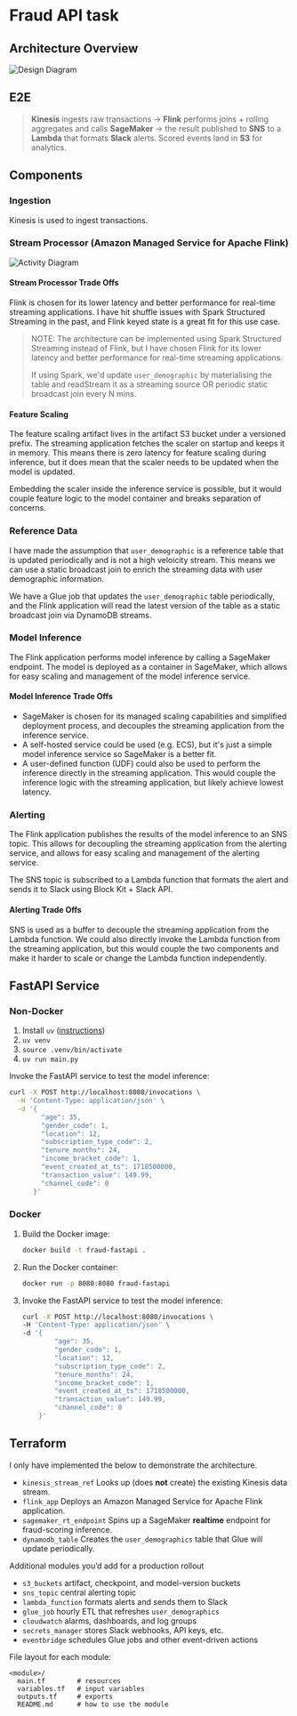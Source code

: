 # Fraud API task

## Architecture Overview

![Design Diagram](assets/architecture.drawio.png)

## E2E

> **Kinesis** ingests raw transactions -> **Flink** performs joins + rolling aggregates and calls **SageMaker** -> the result published to **SNS** to a **Lambda** that formats **Slack** alerts. Scored events land in **S3** for analytics.

## Components

### Ingestion

Kinesis is used to ingest transactions.

### Stream Processor (Amazon Managed Service for Apache Flink)

![Activity Diagram](assets/flink-activity-diagram.drawio.png)

#### Stream Processor Trade Offs

Flink is chosen for its lower latency and better performance for real-time streaming applications.
I have hit shuffle issues with Spark Structured Streaming in the past, and Flink keyed state
is a great fit for this use case.

> NOTE: The architecture can be implemented using Spark Structured Streaming instead of Flink, but I have chosen Flink for its lower latency and better performance for real-time streaming applications.
>
> If using Spark, we'd update `user_demographic` by materialising the table and readStream it as a
> streaming source OR periodic static broadcast join every N mins.

#### Feature Scaling

The feature scaling artifact lives in the artifact S3 bucket under a versioned prefix. The streaming application fetches the scaler on startup and keeps it in memory. This means there is zero latency for feature scaling during inference, but it does mean that the scaler needs to be updated
when the model is updated.

Embedding the scaler inside the inference service is possible, but it would couple feature logic
to the model container and breaks separation of concerns.

### Reference Data

I have made the assumption that `user_demographic` is a reference table that is updated periodically
and is not a high veloicity stream. This means we can use a static broadcast join to enrich the
streaming data with user demographic information.

We have a Glue job that updates the `user_demographic` table periodically, and the Flink application
will read the latest version of the table as a static broadcast join via DynamoDB streams.

### Model Inference

The Flink application performs model inference by calling a SageMaker endpoint. The model is
deployed as a container in SageMaker, which allows for easy scaling and management of the model
inference service.

#### Model Inference Trade Offs

- SageMaker is chosen for its managed scaling capabilities and simplified deployment process, and
  decouples the streaming application from the inference service.
- A self-hosted service could be used (e.g. ECS), but it's just a simple model inference service so SageMaker
  is a better fit.
- A user-defined function (UDF) could also be used to perform the inference directly in the
  streaming application. This would couple the inference logic with the streaming application, but
  likely achieve lowest latency.

### Alerting

The Flink application publishes the results of the model inference to an SNS topic. This allows
for decoupling the streaming application from the alerting service, and allows for easy scaling
and management of the alerting service.

The SNS topic is subscribed to a Lambda function that formats the alert and sends it to Slack using
Block Kit + Slack API.

#### Alerting Trade Offs

SNS is used as a buffer to decouple the streaming application from the Lambda function. We could
also directly invoke the Lambda function from the streaming application, but this would
couple the two components and make it harder to scale or change the Lambda function independently.

## FastAPI Service

### Non-Docker

1. Install `uv` ([instructions](https://docs.astral.sh/uv/getting-started/installation/))
2. `uv venv`
3. `source .venv/bin/activate`
4. `uv run main.py`

Invoke the FastAPI service to test the model inference:

```sh
curl -X POST http://localhost:8080/invocations \
  -H 'Content-Type: application/json' \
  -d '{
        "age": 35,
        "gender_code": 1,
        "location": 12,
        "subscription_type_code": 2,
        "tenure_months": 24,
        "income_bracket_code": 1,
        "event_created_at_ts": 1718500000,
        "transaction_value": 149.99,
        "channel_code": 0
      }'
```

### Docker

1. Build the Docker image:

    ```sh
    docker build -t fraud-fastapi .
    ```

2. Run the Docker container:

   ```sh
   docker run -p 8080:8080 fraud-fastapi
   ```

3. Invoke the FastAPI service to test the model inference:

    ```sh
    curl -X POST http://localhost:8080/invocations \
    -H 'Content-Type: application/json' \
    -d '{
            "age": 35,
            "gender_code": 1,
            "location": 12,
            "subscription_type_code": 2,
            "tenure_months": 24,
            "income_bracket_code": 1,
            "event_created_at_ts": 1718500000,
            "transaction_value": 149.99,
            "channel_code": 0
        }'
    ```

## Terraform

I only have implemented the below to demonstrate the architecture.

- `kinesis_stream_ref` Looks up (does **not** create) the existing Kinesis data stream.
- `flink_app` Deploys an Amazon Managed Service for Apache Flink application.
- `sagemaker_rt_endpoint` Spins up a SageMaker **realtime** endpoint for fraud-scoring inference.
- `dynamodb_table` Creates the `user_demographics` table that Glue will update periodically.

Additional modules you’d add for a production rollout

- `s3_buckets` artifact, checkpoint, and model-version buckets
- `sns_topic` central alerting topic
- `lambda_function` formats alerts and sends them to Slack
- `glue_job` hourly ETL that refreshes `user_demographics`
- `cloudwatch` alarms, dashboards, and log groups
- `secrets_manager` stores Slack webhooks, API keys, etc.
- `eventbridge` schedules Glue jobs and other event-driven actions

File layout for each module:

```text
<module>/
  main.tf        # resources
  variables.tf   # input variables
  outputs.tf     # exports
  README.md      # how to use the module
```
